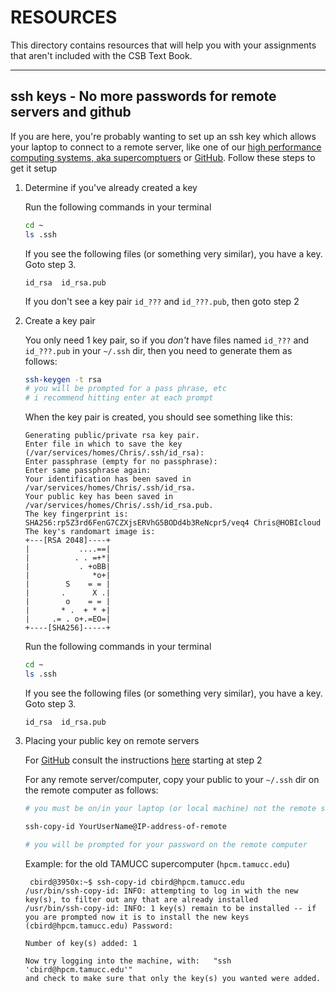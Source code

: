 # RESOURCES

This directory contains resources that will help you with your assignments that aren't included with the CSB Text Book.

---

## ssh keys - No more passwords for remote servers and github

If you are here, you're probably wanting to set up an ssh key which allows your laptop to connect to a remote server, like one of our [high performance computing systems, aka supercomptuers](https://hpc.tamucc.edu/) or [GitHub](https://github.com). Follow these steps to get it setup

1. Determine if you've already created a key
    
    Run the following commands in your terminal
    ```bash
    cd ~
    ls .ssh
    ```
    
    If you see the following files (or something very similar), you have a key. Goto step 3.
    ```
    id_rsa  id_rsa.pub
    ```
    
    If you don't see a key pair `id_???` and `id_???.pub`, then goto step 2
 
 2. Create a key pair
    
    You only need 1 key pair, so if you *don't* have files named `id_???` and `id_???.pub` in your `~/.ssh` dir, then you need to generate them as follows:
    
    ```bash
    ssh-keygen -t rsa
    # you will be prompted for a pass phrase, etc
    # i recommend hitting enter at each prompt
    ```
    
    When the key pair is created, you should see something like this:
    
    ```
    Generating public/private rsa key pair.
    Enter file in which to save the key (/var/services/homes/Chris/.ssh/id_rsa): 
    Enter passphrase (empty for no passphrase): 
    Enter same passphrase again: 
    Your identification has been saved in /var/services/homes/Chris/.ssh/id_rsa.
    Your public key has been saved in /var/services/homes/Chris/.ssh/id_rsa.pub.
    The key fingerprint is:
    SHA256:rp5Z3rd6FenG7CZXjsERVhG5BODd4b3ReNcpr5/veq4 Chris@HOBIcloud
    The key's randomart image is:
    +---[RSA 2048]----+
    |           ....==|
    |          . . =+*|
    |           . +oBB|
    |              *o+|
    |        S    = = |
    |       .      X .|
    |        o    = = |
    |       * .  + * +|
    |     .= . o+.=EO=|
    +----[SHA256]-----+

    ```
    
    Run the following commands in your terminal
    ```bash
    cd ~
    ls .ssh
    ```
    
    If you see the following files (or something very similar), you have a key. Goto step 3.
    ```
    id_rsa  id_rsa.pub
    ```

3.  Placing your public key on remote servers
    
    For [GitHub](https://github.com) consult the instructions [here](Github_SSH.pdf) starting at step 2
    
    For any remote server/computer, copy your public to your `~/.ssh` dir on the remote computer as follows:
    
    ```bash
    # you must be on/in your laptop (or local machine) not the remote server when you run this command
    
    ssh-copy-id YourUserName@IP-address-of-remote
    
    # you will be prompted for your password on the remote computer
    ```
    
    
    Example: for the old TAMUCC supercomputer (`hpcm.tamucc.edu`)
        
    ```
     cbird@3950x:~$ ssh-copy-id cbird@hpcm.tamucc.edu
    /usr/bin/ssh-copy-id: INFO: attempting to log in with the new key(s), to filter out any that are already installed
    /usr/bin/ssh-copy-id: INFO: 1 key(s) remain to be installed -- if you are prompted now it is to install the new keys
    (cbird@hpcm.tamucc.edu) Password: 

    Number of key(s) added: 1

    Now try logging into the machine, with:   "ssh 'cbird@hpcm.tamucc.edu'"
    and check to make sure that only the key(s) you wanted were added.

    ```
